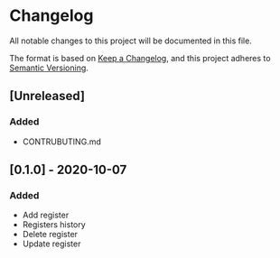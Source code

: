 # Changelog
All notable changes to this project will be documented in this file.

The format is based on [Keep a Changelog](https://keepachangelog.com/en/1.0.0/),
and this project adheres to [Semantic Versioning](https://semver.org/spec/v2.0.0.html).

## [Unreleased]

### Added
- CONTRUBUTING.md

## [0.1.0] - 2020-10-07

### Added
- Add register
- Registers history
- Delete register
- Update register

